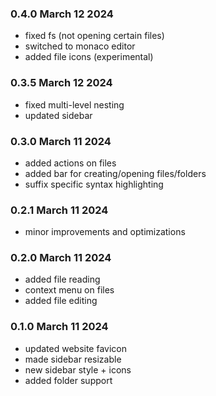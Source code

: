 ### 0.4.0 March 12 2024

- fixed fs (not opening certain files)
- switched to monaco editor
- added file icons (experimental)

### 0.3.5 March 12 2024

- fixed multi-level nesting
- updated sidebar

### 0.3.0 March 11 2024

- added actions on files
- added bar for creating/opening files/folders
- suffix specific syntax highlighting

### 0.2.1 March 11 2024

- minor improvements and optimizations

### 0.2.0 March 11 2024

- added file reading
- context menu on files
- added file editing

### 0.1.0 March 11 2024

- updated website favicon
- made sidebar resizable
- new sidebar style + icons
- added folder support
